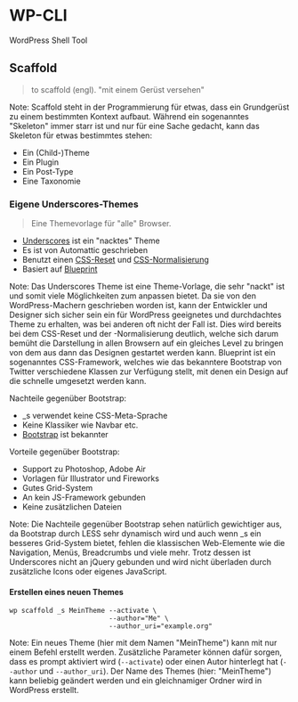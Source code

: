 # WP-CLI

WordPress Shell Tool



## Scaffold

> to scaffold (engl).
> "mit einem Gerüst versehen"

Note: Scaffold steht in der Programmierung für etwas,
dass ein Grundgerüst zu einem bestimmten Kontext aufbaut.
Während ein sogenanntes "Skeleton" immer starr ist
und nur für eine Sache gedacht,
kann das Skeleton für etwas bestimmtes stehen:


- Ein (Child-)Theme
- Ein Plugin
- Ein Post-Type
- Eine Taxonomie


### Eigene Underscores-Themes

> Eine Themevorlage für "alle" Browser.


- [Underscores](http://underscores.me/) ist ein "nacktes" Theme
- Es ist von Automattic geschrieben
- Benutzt einen [CSS-Reset](http://meyerweb.com/eric/tools/css/reset/index.html)
  und [CSS-Normalisierung](http://necolas.github.com/normalize.css/)
- Basiert auf [Blueprint](http://www.blueprintcss.org/)

Note: Das Underscores Theme ist eine Theme-Vorlage, die sehr "nackt" ist und somit viele
Möglichkeiten zum anpassen bietet.
Da sie von den WordPress-Machern geschrieben worden ist,
kann der Entwickler und Designer sich sicher sein ein für WordPress geeignetes
und durchdachtes Theme zu erhalten,
was bei anderen oft nicht der Fall ist.
Dies wird bereits bei dem CSS-Reset und der -Normalisierung deutlich,
welche sich darum bemüht die Darstellung in allen Browsern auf ein gleiches Level zu bringen
von dem aus dann das Designen gestartet werden kann.
Blueprint ist ein sogenanntes CSS-Framework,
welches wie das bekanntere Bootstrap von Twitter verschiedene Klassen zur Verfügung stellt,
mit denen ein Design auf die schnelle umgesetzt werden kann.


Nachteile gegenüber Bootstrap:

- _s verwendet keine CSS-Meta-Sprache
- Keine Klassiker wie Navbar etc.
- [Bootstrap](www.getbootstrap.com/) ist bekannter


Vorteile gegenüber Bootstrap:

- Support zu Photoshop, Adobe Air
- Vorlagen für Illustrator und Fireworks
- Gutes Grid-System
- An kein JS-Framework gebunden
- Keine zusätzlichen Dateien

Note: Die Nachteile gegenüber Bootstrap sehen natürlich gewichtiger aus,
da Bootstrap durch LESS sehr dynamisch wird und auch wenn _s ein besseres Grid-System bietet,
fehlen die klassischen Web-Elemente wie die Navigation, Menüs, Breadcrumbs und viele mehr.
Trotz dessen ist Underscores nicht an jQuery gebunden
und wird nicht überladen durch zusätzliche Icons oder eigenes JavaScript.


#### Erstellen eines neuen Themes

    wp scaffold _s MeinTheme --activate \
                             --author="Me" \
                             --author_uri="example.org"
                           
Note: Ein neues Theme (hier mit dem Namen "MeinTheme") kann mit nur einem Befehl erstellt werden.
Zusätzliche Parameter können dafür sorgen, dass es prompt aktiviert wird (`--activate`)
oder einen Autor hinterlegt hat (`--author` und `--author_uri`).
Der Name des Themes (hier: "MeinTheme") kann beliebig geändert werden
und ein gleichnamiger Ordner wird in WordPress erstellt.
